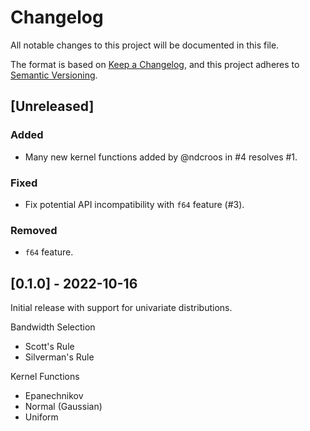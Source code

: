 # Changelog
All notable changes to this project will be documented in this file.

The format is based on [Keep a Changelog](https://keepachangelog.com/en/1.0.0/),
and this project adheres to [Semantic Versioning](https://semver.org/spec/v2.0.0.html).

## [Unreleased]

### Added 

- Many new kernel functions added by @ndcroos in #4 resolves #1.

### Fixed

- Fix potential API incompatibility with `f64` feature (#3).

### Removed

- `f64` feature.

## [0.1.0] - 2022-10-16
Initial release with support for univariate distributions.

Bandwidth Selection
* Scott's Rule
* Silverman's Rule

Kernel Functions
* Epanechnikov
* Normal (Gaussian)
* Uniform